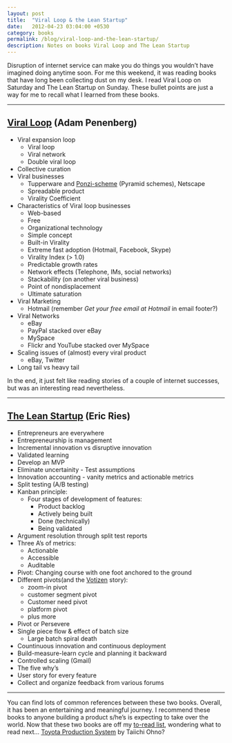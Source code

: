 ```yaml
---
layout: post
title:  "Viral Loop & the Lean Startup"
date:   2012-04-23 03:04:00 +0530
category: books
permalink: /blog/viral-loop-and-the-lean-startup/
description: Notes on books Viral Loop and The Lean Startup
---
```

Disruption of internet service can make you do things you wouldn’t have imagined doing anytime soon. For me this weekend, it was reading books that have long been collecting dust on my desk. I read Viral Loop on Saturday and The Lean Startup on Sunday. These bullet points are just a way for me to recall what I learned from these books.

*********************

## [Viral Loop](http://www.amazon.com/Viral-Loop-Facebook-Businesses-Themselves/dp/1401323499) (Adam Penenberg)

* Viral expansion loop
  * Viral loop
  * Viral network
  * Double viral loop
* Collective curation
* Viral businesses
  * Tupperware and [Ponzi-scheme](https://en.wikipedia.org/wiki/Ponzi_scheme) (Pyramid schemes), Netscape
  * Spreadable product
  * Virality Coefficient
* Characteristics of Viral loop businesses
  * Web-based
  * Free
  * Organizational technology
  * Simple concept
  * Built-in Virality
  * Extreme fast adoption (Hotmail, Facebook, Skype)
  * Virality Index (> 1.0)
  * Predictable growth rates
  * Network effects (Telephone, IMs, social networks)
  * Stackability (on another viral business)
  * Point of nondisplacement
  * Ultimate saturation
* Viral Marketing
  * Hotmail (remember *Get your free email at Hotmail* in email footer?)
* Viral Networks
  * eBay
  * PayPal stacked over eBay
  * MySpace
  * Flickr and YouTube stacked over MySpace
* Scaling issues of (almost) every viral product
  * eBay, Twitter
* Long tail vs heavy tail

In the end, it just felt like reading stories of a couple of internet successes, but was an interesting read nevertheless.

*************************

## [The Lean Startup](http://theleanstartup.com/book) (Eric Ries)

* Entrepreneurs are everywhere
* Entrepreneurship is management
* Incremental innovation vs disruptive innovation
* Validated learning
* Develop an MVP
* Eliminate uncertainity - Test assumptions
* Innovation accounting - vanity metrics and actionable metrics
* Split testing (A/B testing)
* Kanban principle:
  * Four stages of development of features:
    * Product backlog
    * Actively being built
    * Done (technically)
    * Being validated
* Argument resolution through split test reports
* Three A’s of metrics:
  * Actionable
  * Accessible
  * Auditable
* Pivot: Changing course with one foot anchored to the ground
* Different pivots(and the [Votizen](https://www.votizen.com/) story):
  * zoom-in pivot
  * customer segment pivot
  * Customer need pivot
  * platform pivot
  * plus more
* Pivot or Persevere
* Single piece flow & effect of batch size
  * Large batch spiral death
* Countinuous innovation and continuous deployment
* Build-measure-learn cycle and planning it backward
* Controlled scaling (Gmail)
* The five why’s
* User story for every feature
* Collect and organize feedback from various forums

*********************

You can find lots of common references between these two books. Overall, it has been an entertaining and meaningful journey. I recommend these books to anyone building a product s/he’s is expecting to take over the world. Now that these two books are off my [to-read list](https://www.goodreads.com/review/list/6917881?shelf=to-read), wondering what to read next… [Toyota Production System](http://www.amazon.com/Toyota-Production-System-Beyond-Large-Scale/dp/0915299143) by Taiichi Ohno?
